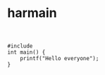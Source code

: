 # harmain
<!DOCTYPE html>
<html>
 
<body>
    <pre>
<!--code Tag starts here -->
      <code>
#include<stdio.h>
int main() {
    printf("Hello everyone");
}
<!--code Tag starts here -->
      </code>
    </pre>
</body>
 
</html>
